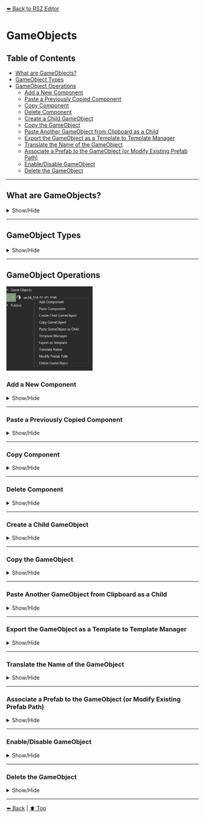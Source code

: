 [⬅️ Back to RSZ Editor](./RSZ-Editor.md)

# GameObjects

## Table of Contents

- [What are GameObjects?](#what-are-gameobjects)
- [GameObject Types](#gameobject-types)
- [GameObject Operations](#gameobject-operations)
  - [Add a New Component](#add-a-new-component)
  - [Paste a Previously Copied Component](#paste-a-previously-copied-component)
  - [Copy Component](#copy-component)
  - [Delete Component](#delete-component)
  - [Create a Child GameObject](#create-a-child-gameobject)
  - [Copy the GameObject](#copy-the-gameobject)
  - [Paste Another GameObject from Clipboard as a Child](#paste-another-gameobject-from-clipboard-as-a-child)
  - [Export the GameObject as a Template to Template Manager](#export-the-gameobject-as-a-template-to-template-manager)
  - [Translate the Name of the GameObject](#translate-the-name-of-the-gameobject)
  - [Associate a Prefab to the GameObject (or Modify Existing Prefab Path)](#associate-a-prefab-to-the-gameobject-or-modify-existing-prefab-path)
  - [Enable/Disable GameObject](#enabledisable-gameobject)
  - [Delete the GameObject](#delete-the-gameobject)

---

## What are GameObjects?

<details>
<summary>Show/Hide</summary>

GameObjects are the fundamental building blocks in both `.pfb` (Prefab) and `.scn` (Scene) files.

- In **.pfb files**, a GameObject never has a prefab attached, because it defines the prefab itself.  
    <sub>A prefab is a template for creating objects with predefined properties and components. It allows for easy reuse and instantiation of complex objects.</sub>

- In **.scn files**, GameObjects can represent a wide variety of entities, such as:
  - Enemies
  - Map objects
  - Controllers (e.g., spawn controllers that define conditions for enemy spawning)
  - Other interactive or static elements in the scene

Each GameObject should have a unique **GUID** assigned to it in its `settings` node. This ensures proper identification and referencing by the game.

GameObjects are used to structure and organize the data and logic within both prefabs and scenes.
</details>

---

## GameObject Types

<details>
<summary>Show/Hide</summary>

GameObjects in RSZ files can be:

- **Root GameObjects**  
  - Located directly under the Data Block or inside a Folder.
  - Serve as main entities in the Scene.

- **Child GameObjects**  
  - Part of another GameObject, listed under its `children` node.
  - Can represent:
    - Physical objects attached to the main object.
    - Before/After patterns (e.g., a child GameObject named "before" and another named "after" to represent states such as pre- and post-explosion).
    - Param GameObjects that control the behavior or properties of the parent GameObject.
    - Other specialized roles depending on the context/game.

</details>

---

## GameObject Operations

<img src="../../media/gameobject_operations.png" alt="GameObject Operations" height="220"/>

### Add a New Component

<details>
<summary>Show/Hide</summary>
Add a new component to the selected GameObject to extend its functionality.
</details>

---

### Paste a Previously Copied Component

<details>
<summary>Show/Hide</summary>

Insert a component from the clipboard into the current GameObject.

</details>

---

### Copy Component

<details>
<summary>Show/Hide</summary>

To copy a component, navigate to the **Components** node under the GameObject and right-click the component you want to copy.  
Select **Copy Component** from the context menu.

<img src="../../media/copy_component.png" alt="Copy Component"/>

</details>

---

### Delete Component

<details>
<summary>Show/Hide</summary>

To delete a component, navigate to the **Components** node under the GameObject and right-click the component you want to delete.  
Select **Delete Component** from the context menu.

<img src="../../media/delete_component.png" alt="Delete Component"/>

</details>

---

### Create a Child GameObject

<details>
<summary>Show/Hide</summary>

Add a new GameObject as a child under the selected GameObject.

</details>

---

### Copy the GameObject

<details>
<summary>Show/Hide</summary>

Copy the selected GameObject to the clipboard for duplication or transfer.

</details>

---

### Paste Another GameObject from Clipboard as a Child

<details>
<summary>Show/Hide</summary>

Insert a copied GameObject as a child under the current GameObject.

</details>

---

### Export the GameObject as a Template to Template Manager

<details>
<summary>Show/Hide</summary>

Save the GameObject as a reusable template for future use.

</details>

---

### Translate the Name of the GameObject

<details>
<summary>Show/Hide</summary>

Automatically translate the GameObject's name to your preferred language.

</details>

---

### Associate a Prefab to the GameObject (or Modify Existing Prefab Path)

<details>
<summary>Show/Hide</summary>

Link a prefab to the GameObject or change the path of an existing prefab association.

Each GameObject can have at most **one associated prefab**.  

For example, each enemy GameObject should have an associated prefab that defines the properties of that enemy, as well as which controller and components can be used for it.


</details>

---

### Enable/Disable GameObject

<details>
<summary>Show/Hide</summary>

To enable a GameObject, make sure both **UpdateSelf** and **DrawSelf** are toggled on under its `settings` node.  
Disabling a GameObject will deactivate it and its children.

<img src="../../media/toggle_gameobject.png" alt="Toggle GameObject"/>

</details>

---

### Delete the GameObject

<details>
<summary>Show/Hide</summary>

Remove the GameObject and all its children from the file.

</details>

---

[⬅️ Back](RSZ-Editor.md) | [⬆️ Top](#gameobjects)